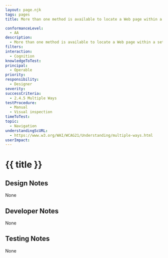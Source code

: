 ```yaml
---
layout: page.njk
tags: pages
title: More than one method is available to locate a Web page within a set of Web pages

conformanceLevel:
  - AA
description:
  - More than one method is available to locate a Web page within a set of Web pages
filters:
interaction:
  - Cognition
knowledgeToTest:
principal:
  - Operable
priority:
responsibility:
  - Designer
severity:
successCriteria:
  - 2.4.5 Multiple Ways
testProcedure:
  - Manual
  - Visual inspection
timeToTest:
topic:
  - Navigation
understandingScURL:
  - https://www.w3.org/WAI/WCAG21/Understanding/multiple-ways.html
userImpact:
---
```


# {{ title }}

## Design Notes

None

## Developer Notes

None

## Testing Notes

None
